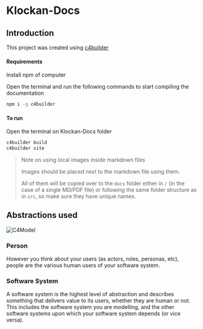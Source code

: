 # Klockan-Docs

## Introduction

This project was created using [c4builder](https://adrianvlupu.github.io/C4-Builder/)

#### Requirements

Install npm of computer

Open the terminal and run the following commands to start compiling the documentation

```bash
npm i -g c4builder
```

#### To run 

Open the terminal on Klockan-Docs folder

```bash
c4builder build
c4builder site
```




> Note on using local images inside markdown files
>
> Images should be placed next to the markdown file using them.
>
> All of them will be copied over to the `docs` folder either in `/` (in the case of a single MD/PDF file) or following the same folder structure as in `src`, so make sure they have unique names.  

## Abstractions used

![C4Model](https://c4model.com/img/abstractions.png)

### Person

However you think about your users (as actors, roles, personas, etc), people are the various human users of your software system. 

### Software System

A software system is the highest level of abstraction and describes something that delivers value to its users, whether they are human or not. This includes the software system you are modelling, and the other software systems upon which your software system depends (or vice versa). 
